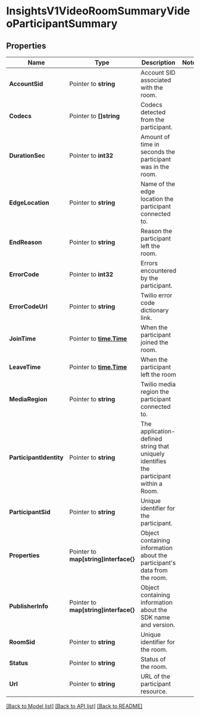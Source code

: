 # InsightsV1VideoRoomSummaryVideoParticipantSummary

## Properties
Name | Type | Description | Notes
------------ | ------------- | ------------- | -------------
**AccountSid** | Pointer to **string** | Account SID associated with the room. |
**Codecs** | Pointer to **[]string** | Codecs detected from the participant. |
**DurationSec** | Pointer to **int32** | Amount of time in seconds the participant was in the room. |
**EdgeLocation** | Pointer to **string** | Name of the edge location the participant connected to. |
**EndReason** | Pointer to **string** | Reason the participant left the room. |
**ErrorCode** | Pointer to **int32** | Errors encountered by the participant. |
**ErrorCodeUrl** | Pointer to **string** | Twilio error code dictionary link. |
**JoinTime** | Pointer to [**time.Time**](time.Time.md) | When the participant joined the room. |
**LeaveTime** | Pointer to [**time.Time**](time.Time.md) | When the participant left the room |
**MediaRegion** | Pointer to **string** | Twilio media region the participant connected to. |
**ParticipantIdentity** | Pointer to **string** | The application-defined string that uniquely identifies the participant within a Room. |
**ParticipantSid** | Pointer to **string** | Unique identifier for the participant. |
**Properties** | Pointer to **map[string]interface{}** | Object containing information about the participant's data from the room. |
**PublisherInfo** | Pointer to **map[string]interface{}** | Object containing information about the SDK name and version. |
**RoomSid** | Pointer to **string** | Unique identifier for the room. |
**Status** | Pointer to **string** | Status of the room. |
**Url** | Pointer to **string** | URL of the participant resource. |

[[Back to Model list]](../README.md#documentation-for-models) [[Back to API list]](../README.md#documentation-for-api-endpoints) [[Back to README]](../README.md)


